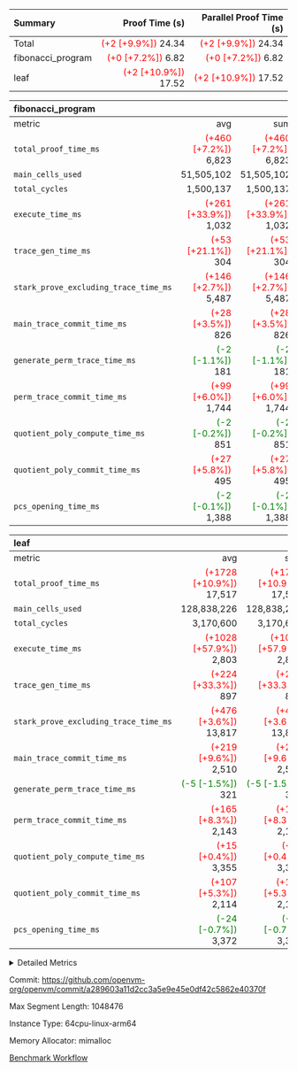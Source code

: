 | Summary | Proof Time (s) | Parallel Proof Time (s) |
|:---|---:|---:|
| Total | <span style='color: red'>(+2 [+9.9%])</span> 24.34 | <span style='color: red'>(+2 [+9.9%])</span> 24.34 |
| fibonacci_program | <span style='color: red'>(+0 [+7.2%])</span> 6.82 | <span style='color: red'>(+0 [+7.2%])</span> 6.82 |
| leaf | <span style='color: red'>(+2 [+10.9%])</span> 17.52 | <span style='color: red'>(+2 [+10.9%])</span> 17.52 |


| fibonacci_program |||||
|:---|---:|---:|---:|---:|
|metric|avg|sum|max|min|
| `total_proof_time_ms ` | <span style='color: red'>(+460 [+7.2%])</span> 6,823 | <span style='color: red'>(+460 [+7.2%])</span> 6,823 | <span style='color: red'>(+460 [+7.2%])</span> 6,823 | <span style='color: red'>(+460 [+7.2%])</span> 6,823 |
| `main_cells_used     ` |  51,505,102 |  51,505,102 |  51,505,102 |  51,505,102 |
| `total_cycles        ` |  1,500,137 |  1,500,137 |  1,500,137 |  1,500,137 |
| `execute_time_ms     ` | <span style='color: red'>(+261 [+33.9%])</span> 1,032 | <span style='color: red'>(+261 [+33.9%])</span> 1,032 | <span style='color: red'>(+261 [+33.9%])</span> 1,032 | <span style='color: red'>(+261 [+33.9%])</span> 1,032 |
| `trace_gen_time_ms   ` | <span style='color: red'>(+53 [+21.1%])</span> 304 | <span style='color: red'>(+53 [+21.1%])</span> 304 | <span style='color: red'>(+53 [+21.1%])</span> 304 | <span style='color: red'>(+53 [+21.1%])</span> 304 |
| `stark_prove_excluding_trace_time_ms` | <span style='color: red'>(+146 [+2.7%])</span> 5,487 | <span style='color: red'>(+146 [+2.7%])</span> 5,487 | <span style='color: red'>(+146 [+2.7%])</span> 5,487 | <span style='color: red'>(+146 [+2.7%])</span> 5,487 |
| `main_trace_commit_time_ms` | <span style='color: red'>(+28 [+3.5%])</span> 826 | <span style='color: red'>(+28 [+3.5%])</span> 826 | <span style='color: red'>(+28 [+3.5%])</span> 826 | <span style='color: red'>(+28 [+3.5%])</span> 826 |
| `generate_perm_trace_time_ms` | <span style='color: green'>(-2 [-1.1%])</span> 181 | <span style='color: green'>(-2 [-1.1%])</span> 181 | <span style='color: green'>(-2 [-1.1%])</span> 181 | <span style='color: green'>(-2 [-1.1%])</span> 181 |
| `perm_trace_commit_time_ms` | <span style='color: red'>(+99 [+6.0%])</span> 1,744 | <span style='color: red'>(+99 [+6.0%])</span> 1,744 | <span style='color: red'>(+99 [+6.0%])</span> 1,744 | <span style='color: red'>(+99 [+6.0%])</span> 1,744 |
| `quotient_poly_compute_time_ms` | <span style='color: green'>(-2 [-0.2%])</span> 851 | <span style='color: green'>(-2 [-0.2%])</span> 851 | <span style='color: green'>(-2 [-0.2%])</span> 851 | <span style='color: green'>(-2 [-0.2%])</span> 851 |
| `quotient_poly_commit_time_ms` | <span style='color: red'>(+27 [+5.8%])</span> 495 | <span style='color: red'>(+27 [+5.8%])</span> 495 | <span style='color: red'>(+27 [+5.8%])</span> 495 | <span style='color: red'>(+27 [+5.8%])</span> 495 |
| `pcs_opening_time_ms ` | <span style='color: green'>(-2 [-0.1%])</span> 1,388 | <span style='color: green'>(-2 [-0.1%])</span> 1,388 | <span style='color: green'>(-2 [-0.1%])</span> 1,388 | <span style='color: green'>(-2 [-0.1%])</span> 1,388 |

| leaf |||||
|:---|---:|---:|---:|---:|
|metric|avg|sum|max|min|
| `total_proof_time_ms ` | <span style='color: red'>(+1728 [+10.9%])</span> 17,517 | <span style='color: red'>(+1728 [+10.9%])</span> 17,517 | <span style='color: red'>(+1728 [+10.9%])</span> 17,517 | <span style='color: red'>(+1728 [+10.9%])</span> 17,517 |
| `main_cells_used     ` |  128,838,226 |  128,838,226 |  128,838,226 |  128,838,226 |
| `total_cycles        ` |  3,170,600 |  3,170,600 |  3,170,600 |  3,170,600 |
| `execute_time_ms     ` | <span style='color: red'>(+1028 [+57.9%])</span> 2,803 | <span style='color: red'>(+1028 [+57.9%])</span> 2,803 | <span style='color: red'>(+1028 [+57.9%])</span> 2,803 | <span style='color: red'>(+1028 [+57.9%])</span> 2,803 |
| `trace_gen_time_ms   ` | <span style='color: red'>(+224 [+33.3%])</span> 897 | <span style='color: red'>(+224 [+33.3%])</span> 897 | <span style='color: red'>(+224 [+33.3%])</span> 897 | <span style='color: red'>(+224 [+33.3%])</span> 897 |
| `stark_prove_excluding_trace_time_ms` | <span style='color: red'>(+476 [+3.6%])</span> 13,817 | <span style='color: red'>(+476 [+3.6%])</span> 13,817 | <span style='color: red'>(+476 [+3.6%])</span> 13,817 | <span style='color: red'>(+476 [+3.6%])</span> 13,817 |
| `main_trace_commit_time_ms` | <span style='color: red'>(+219 [+9.6%])</span> 2,510 | <span style='color: red'>(+219 [+9.6%])</span> 2,510 | <span style='color: red'>(+219 [+9.6%])</span> 2,510 | <span style='color: red'>(+219 [+9.6%])</span> 2,510 |
| `generate_perm_trace_time_ms` | <span style='color: green'>(-5 [-1.5%])</span> 321 | <span style='color: green'>(-5 [-1.5%])</span> 321 | <span style='color: green'>(-5 [-1.5%])</span> 321 | <span style='color: green'>(-5 [-1.5%])</span> 321 |
| `perm_trace_commit_time_ms` | <span style='color: red'>(+165 [+8.3%])</span> 2,143 | <span style='color: red'>(+165 [+8.3%])</span> 2,143 | <span style='color: red'>(+165 [+8.3%])</span> 2,143 | <span style='color: red'>(+165 [+8.3%])</span> 2,143 |
| `quotient_poly_compute_time_ms` | <span style='color: red'>(+15 [+0.4%])</span> 3,355 | <span style='color: red'>(+15 [+0.4%])</span> 3,355 | <span style='color: red'>(+15 [+0.4%])</span> 3,355 | <span style='color: red'>(+15 [+0.4%])</span> 3,355 |
| `quotient_poly_commit_time_ms` | <span style='color: red'>(+107 [+5.3%])</span> 2,114 | <span style='color: red'>(+107 [+5.3%])</span> 2,114 | <span style='color: red'>(+107 [+5.3%])</span> 2,114 | <span style='color: red'>(+107 [+5.3%])</span> 2,114 |
| `pcs_opening_time_ms ` | <span style='color: green'>(-24 [-0.7%])</span> 3,372 | <span style='color: green'>(-24 [-0.7%])</span> 3,372 | <span style='color: green'>(-24 [-0.7%])</span> 3,372 | <span style='color: green'>(-24 [-0.7%])</span> 3,372 |



<details>
<summary>Detailed Metrics</summary>

| group | num_segments | keygen_time_ms | commit_exe_time_ms |
| --- | --- | --- | --- |
| fibonacci_program | 1 | 359 | 6 | 

| group | air_name | quotient_deg | interactions | constraints |
| --- | --- | --- | --- | --- |
| fibonacci_program | AccessAdapterAir<16> | 2 | 5 | 14 | 
| fibonacci_program | AccessAdapterAir<2> | 2 | 5 | 14 | 
| fibonacci_program | AccessAdapterAir<32> | 2 | 5 | 14 | 
| fibonacci_program | AccessAdapterAir<4> | 2 | 5 | 14 | 
| fibonacci_program | AccessAdapterAir<64> | 2 | 5 | 14 | 
| fibonacci_program | AccessAdapterAir<8> | 2 | 5 | 14 | 
| fibonacci_program | BitwiseOperationLookupAir<8> | 2 | 2 | 4 | 
| fibonacci_program | MemoryMerkleAir<8> | 2 | 4 | 40 | 
| fibonacci_program | PersistentBoundaryAir<8> | 2 | 3 | 6 | 
| fibonacci_program | PhantomAir | 2 | 3 | 5 | 
| fibonacci_program | Poseidon2PeripheryAir<BabyBearParameters>, 1> | 2 | 1 | 286 | 
| fibonacci_program | ProgramAir | 1 | 1 | 4 | 
| fibonacci_program | RangeTupleCheckerAir<2> | 1 | 1 | 4 | 
| fibonacci_program | VariableRangeCheckerAir | 1 | 1 | 4 | 
| fibonacci_program | VmAirWrapper<Rv32BaseAluAdapterAir, BaseAluCoreAir<4, 8> | 2 | 19 | 43 | 
| fibonacci_program | VmAirWrapper<Rv32BaseAluAdapterAir, LessThanCoreAir<4, 8> | 2 | 17 | 39 | 
| fibonacci_program | VmAirWrapper<Rv32BaseAluAdapterAir, ShiftCoreAir<4, 8> | 2 | 23 | 90 | 
| fibonacci_program | VmAirWrapper<Rv32BranchAdapterAir, BranchEqualCoreAir<4> | 2 | 11 | 25 | 
| fibonacci_program | VmAirWrapper<Rv32BranchAdapterAir, BranchLessThanCoreAir<4, 8> | 2 | 13 | 41 | 
| fibonacci_program | VmAirWrapper<Rv32CondRdWriteAdapterAir, Rv32JalLuiCoreAir> | 2 | 10 | 22 | 
| fibonacci_program | VmAirWrapper<Rv32HintStoreAdapterAir, Rv32HintStoreCoreAir> | 2 | 15 | 17 | 
| fibonacci_program | VmAirWrapper<Rv32JalrAdapterAir, Rv32JalrCoreAir> | 2 | 16 | 20 | 
| fibonacci_program | VmAirWrapper<Rv32LoadStoreAdapterAir, LoadSignExtendCoreAir<4, 8> | 2 | 18 | 33 | 
| fibonacci_program | VmAirWrapper<Rv32LoadStoreAdapterAir, LoadStoreCoreAir<4> | 2 | 17 | 38 | 
| fibonacci_program | VmAirWrapper<Rv32MultAdapterAir, DivRemCoreAir<4, 8> | 2 | 25 | 88 | 
| fibonacci_program | VmAirWrapper<Rv32MultAdapterAir, MulHCoreAir<4, 8> | 2 | 24 | 38 | 
| fibonacci_program | VmAirWrapper<Rv32MultAdapterAir, MultiplicationCoreAir<4, 8> | 2 | 19 | 26 | 
| fibonacci_program | VmAirWrapper<Rv32RdWriteAdapterAir, Rv32AuipcCoreAir> | 2 | 11 | 15 | 
| fibonacci_program | VmConnectorAir | 2 | 3 | 9 | 
| leaf | AccessAdapterAir<2> | 4 | 5 | 12 | 
| leaf | AccessAdapterAir<4> | 4 | 5 | 12 | 
| leaf | AccessAdapterAir<8> | 4 | 5 | 12 | 
| leaf | FriReducedOpeningAir | 4 | 35 | 59 | 
| leaf | NativePoseidon2Air<BabyBearParameters>, 1> | 4 | 31 | 302 | 
| leaf | PhantomAir | 4 | 3 | 4 | 
| leaf | ProgramAir | 1 | 1 | 4 | 
| leaf | VariableRangeCheckerAir | 1 | 1 | 4 | 
| leaf | VmAirWrapper<BranchNativeAdapterAir, BranchEqualCoreAir<1> | 2 | 11 | 23 | 
| leaf | VmAirWrapper<JalNativeAdapterAir, JalCoreAir> | 4 | 7 | 6 | 
| leaf | VmAirWrapper<NativeAdapterAir<2, 0>, PublicValuesCoreAir> | 4 | 11 | 23 | 
| leaf | VmAirWrapper<NativeAdapterAir<2, 1>, FieldArithmeticCoreAir> | 4 | 15 | 23 | 
| leaf | VmAirWrapper<NativeLoadStoreAdapterAir<1>, NativeLoadStoreCoreAir<1> | 4 | 19 | 31 | 
| leaf | VmAirWrapper<NativeVectorizedAdapterAir<4>, FieldExtensionCoreAir> | 4 | 15 | 23 | 
| leaf | VmConnectorAir | 4 | 3 | 8 | 
| leaf | VolatileBoundaryAir | 4 | 4 | 16 | 

| group | air_name | idx | rows | prep_cols | perm_cols | main_cols | cells |
| --- | --- | --- | --- | --- | --- | --- | --- |
| leaf | AccessAdapterAir<2> | 0 | 524,288 |  | 16 | 11 | 14,155,776 | 
| leaf | AccessAdapterAir<4> | 0 | 262,144 |  | 16 | 13 | 7,602,176 | 
| leaf | AccessAdapterAir<8> | 0 | 65,536 |  | 16 | 17 | 2,162,688 | 
| leaf | FriReducedOpeningAir | 0 | 131,072 |  | 76 | 64 | 18,350,080 | 
| leaf | NativePoseidon2Air<BabyBearParameters>, 1> | 0 | 32,768 |  | 36 | 348 | 12,582,912 | 
| leaf | PhantomAir | 0 | 32,768 |  | 8 | 6 | 458,752 | 
| leaf | ProgramAir | 0 | 131,072 |  | 8 | 10 | 2,359,296 | 
| leaf | VariableRangeCheckerAir | 0 | 262,144 | 2 | 8 | 1 | 2,359,296 | 
| leaf | VmAirWrapper<BranchNativeAdapterAir, BranchEqualCoreAir<1> | 0 | 1,048,576 |  | 28 | 23 | 53,477,376 | 
| leaf | VmAirWrapper<JalNativeAdapterAir, JalCoreAir> | 0 | 131,072 |  | 12 | 10 | 2,883,584 | 
| leaf | VmAirWrapper<NativeAdapterAir<2, 0>, PublicValuesCoreAir> | 0 | 64 |  | 16 | 23 | 2,496 | 
| leaf | VmAirWrapper<NativeAdapterAir<2, 1>, FieldArithmeticCoreAir> | 0 | 2,097,152 |  | 20 | 30 | 104,857,600 | 
| leaf | VmAirWrapper<NativeLoadStoreAdapterAir<1>, NativeLoadStoreCoreAir<1> | 0 | 2,097,152 |  | 24 | 41 | 136,314,880 | 
| leaf | VmAirWrapper<NativeVectorizedAdapterAir<4>, FieldExtensionCoreAir> | 0 | 32,768 |  | 20 | 40 | 1,966,080 | 
| leaf | VmConnectorAir | 0 | 2 | 1 | 8 | 4 | 24 | 
| leaf | VolatileBoundaryAir | 0 | 524,288 |  | 8 | 11 | 9,961,472 | 

| group | air_name | segment | rows | prep_cols | perm_cols | main_cols | cells |
| --- | --- | --- | --- | --- | --- | --- | --- |
| fibonacci_program | AccessAdapterAir<8> | 0 | 64 |  | 24 | 17 | 2,624 | 
| fibonacci_program | BitwiseOperationLookupAir<8> | 0 | 65,536 | 3 | 8 | 2 | 655,360 | 
| fibonacci_program | MemoryMerkleAir<8> | 0 | 512 |  | 20 | 32 | 26,624 | 
| fibonacci_program | PersistentBoundaryAir<8> | 0 | 64 |  | 12 | 20 | 2,048 | 
| fibonacci_program | PhantomAir | 0 | 2 |  | 12 | 6 | 36 | 
| fibonacci_program | Poseidon2PeripheryAir<BabyBearParameters>, 1> | 0 | 256 |  | 8 | 300 | 78,848 | 
| fibonacci_program | ProgramAir | 0 | 4,096 |  | 8 | 10 | 73,728 | 
| fibonacci_program | RangeTupleCheckerAir<2> | 0 | 524,288 | 2 | 8 | 1 | 4,718,592 | 
| fibonacci_program | VariableRangeCheckerAir | 0 | 262,144 | 2 | 8 | 1 | 2,359,296 | 
| fibonacci_program | VmAirWrapper<Rv32BaseAluAdapterAir, BaseAluCoreAir<4, 8> | 0 | 1,048,576 |  | 80 | 36 | 121,634,816 | 
| fibonacci_program | VmAirWrapper<Rv32BaseAluAdapterAir, LessThanCoreAir<4, 8> | 0 | 524,288 |  | 40 | 37 | 40,370,176 | 
| fibonacci_program | VmAirWrapper<Rv32BaseAluAdapterAir, ShiftCoreAir<4, 8> | 0 | 2 |  | 52 | 53 | 210 | 
| fibonacci_program | VmAirWrapper<Rv32BranchAdapterAir, BranchEqualCoreAir<4> | 0 | 262,144 |  | 48 | 26 | 19,398,656 | 
| fibonacci_program | VmAirWrapper<Rv32BranchAdapterAir, BranchLessThanCoreAir<4, 8> | 0 | 8 |  | 56 | 32 | 704 | 
| fibonacci_program | VmAirWrapper<Rv32CondRdWriteAdapterAir, Rv32JalLuiCoreAir> | 0 | 131,072 |  | 44 | 18 | 8,126,464 | 
| fibonacci_program | VmAirWrapper<Rv32HintStoreAdapterAir, Rv32HintStoreCoreAir> | 0 | 4 |  | 36 | 26 | 248 | 
| fibonacci_program | VmAirWrapper<Rv32JalrAdapterAir, Rv32JalrCoreAir> | 0 | 16 |  | 36 | 28 | 1,024 | 
| fibonacci_program | VmAirWrapper<Rv32LoadStoreAdapterAir, LoadStoreCoreAir<4> | 0 | 32 |  | 72 | 40 | 3,584 | 
| fibonacci_program | VmAirWrapper<Rv32RdWriteAdapterAir, Rv32AuipcCoreAir> | 0 | 16 |  | 28 | 21 | 784 | 
| fibonacci_program | VmConnectorAir | 0 | 2 | 1 | 12 | 4 | 32 | 

| group | idx | trace_gen_time_ms | total_proof_time_ms | total_cycles | total_cells | stark_prove_excluding_trace_time_ms | quotient_poly_compute_time_ms | quotient_poly_commit_time_ms | perm_trace_commit_time_ms | pcs_opening_time_ms | main_trace_commit_time_ms | main_cells_used | generate_perm_trace_time_ms | execute_time_ms |
| --- | --- | --- | --- | --- | --- | --- | --- | --- | --- | --- | --- | --- | --- | --- |
| leaf | 0 | 897 | 17,517 | 3,170,600 | 369,494,488 | 13,817 | 3,355 | 2,114 | 2,143 | 3,372 | 2,510 | 128,838,226 | 321 | 2,803 | 

| group | segment | trace_gen_time_ms | total_proof_time_ms | total_cycles | total_cells | stark_prove_excluding_trace_time_ms | quotient_poly_compute_time_ms | quotient_poly_commit_time_ms | perm_trace_commit_time_ms | pcs_opening_time_ms | main_trace_commit_time_ms | main_cells_used | generate_perm_trace_time_ms | execute_time_ms |
| --- | --- | --- | --- | --- | --- | --- | --- | --- | --- | --- | --- | --- | --- | --- |
| fibonacci_program | 0 | 304 | 6,823 | 1,500,137 | 197,453,854 | 5,487 | 851 | 495 | 1,744 | 1,388 | 826 | 51,505,102 | 181 | 1,032 | 

</details>


Commit: https://github.com/openvm-org/openvm/commit/a289603a11d2cc3a5e9e45e0df42c5862e40370f

Max Segment Length: 1048476

Instance Type: 64cpu-linux-arm64

Memory Allocator: mimalloc

[Benchmark Workflow](https://github.com/openvm-org/openvm/actions/runs/12636654528)
